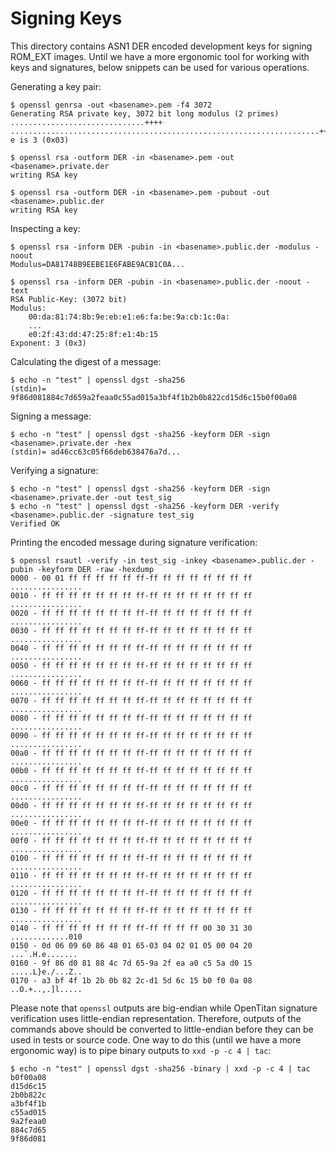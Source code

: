 
# Signing Keys


This directory contains ASN1 DER encoded development keys for signing ROM\_EXT
images. Until we have a more ergonomic tool for working with keys and signatures,
below snippets can be used for various operations.

Generating a key pair:
```
$ openssl genrsa -out <basename>.pem -f4 3072
Generating RSA private key, 3072 bit long modulus (2 primes)
..............................++++
.....................................................................++++
e is 3 (0x03)

$ openssl rsa -outform DER -in <basename>.pem -out <basename>.private.der
writing RSA key

$ openssl rsa -outform DER -in <basename>.pem -pubout -out <basename>.public.der
writing RSA key
```

Inspecting a key:
```
$ openssl rsa -inform DER -pubin -in <basename>.public.der -modulus -noout
Modulus=DA81748B9EEBE1E6FABE9ACB1C0A...

$ openssl rsa -inform DER -pubin -in <basename>.public.der -noout -text
RSA Public-Key: (3072 bit)
Modulus:
    00:da:81:74:8b:9e:eb:e1:e6:fa:be:9a:cb:1c:0a:
    ...
    e0:2f:43:dd:47:25:8f:e1:4b:15
Exponent: 3 (0x3)
```

Calculating the digest of a message:
```
$ echo -n "test" | openssl dgst -sha256
(stdin)= 9f86d081884c7d659a2feaa0c55ad015a3bf4f1b2b0b822cd15d6c15b0f00a08
```

Signing a message:
```
$ echo -n "test" | openssl dgst -sha256 -keyform DER -sign <basename>.private.der -hex
(stdin)= ad46cc63c05f66deb638476a7d...
```

Verifying a signature:
```
$ echo -n "test" | openssl dgst -sha256 -keyform DER -sign <basename>.private.der -out test_sig
$ echo -n "test" | openssl dgst -sha256 -keyform DER -verify <basename>.public.der -signature test_sig
Verified OK
```

Printing the encoded message during signature verification:
```
$ openssl rsautl -verify -in test_sig -inkey <basename>.public.der -pubin -keyform DER -raw -hexdump
0000 - 00 01 ff ff ff ff ff ff-ff ff ff ff ff ff ff ff   ................
0010 - ff ff ff ff ff ff ff ff-ff ff ff ff ff ff ff ff   ................
0020 - ff ff ff ff ff ff ff ff-ff ff ff ff ff ff ff ff   ................
0030 - ff ff ff ff ff ff ff ff-ff ff ff ff ff ff ff ff   ................
0040 - ff ff ff ff ff ff ff ff-ff ff ff ff ff ff ff ff   ................
0050 - ff ff ff ff ff ff ff ff-ff ff ff ff ff ff ff ff   ................
0060 - ff ff ff ff ff ff ff ff-ff ff ff ff ff ff ff ff   ................
0070 - ff ff ff ff ff ff ff ff-ff ff ff ff ff ff ff ff   ................
0080 - ff ff ff ff ff ff ff ff-ff ff ff ff ff ff ff ff   ................
0090 - ff ff ff ff ff ff ff ff-ff ff ff ff ff ff ff ff   ................
00a0 - ff ff ff ff ff ff ff ff-ff ff ff ff ff ff ff ff   ................
00b0 - ff ff ff ff ff ff ff ff-ff ff ff ff ff ff ff ff   ................
00c0 - ff ff ff ff ff ff ff ff-ff ff ff ff ff ff ff ff   ................
00d0 - ff ff ff ff ff ff ff ff-ff ff ff ff ff ff ff ff   ................
00e0 - ff ff ff ff ff ff ff ff-ff ff ff ff ff ff ff ff   ................
00f0 - ff ff ff ff ff ff ff ff-ff ff ff ff ff ff ff ff   ................
0100 - ff ff ff ff ff ff ff ff-ff ff ff ff ff ff ff ff   ................
0110 - ff ff ff ff ff ff ff ff-ff ff ff ff ff ff ff ff   ................
0120 - ff ff ff ff ff ff ff ff-ff ff ff ff ff ff ff ff   ................
0130 - ff ff ff ff ff ff ff ff-ff ff ff ff ff ff ff ff   ................
0140 - ff ff ff ff ff ff ff ff-ff ff ff ff 00 30 31 30   .............010
0150 - 0d 06 09 60 86 48 01 65-03 04 02 01 05 00 04 20   ...`.H.e.......
0160 - 9f 86 d0 81 88 4c 7d 65-9a 2f ea a0 c5 5a d0 15   .....L}e./...Z..
0170 - a3 bf 4f 1b 2b 0b 82 2c-d1 5d 6c 15 b0 f0 0a 08   ..O.+..,.]l.....
```

Please note that `openssl` outputs are big-endian while OpenTitan signature
verification uses little-endian representation. Therefore, outputs of the commands
above should be converted to little-endian before they can be used in tests or
source code. One way to do this (until we have a more ergonomic way) is to pipe
binary outputs to `xxd -p -c 4 | tac`:
```
$ echo -n "test" | openssl dgst -sha256 -binary | xxd -p -c 4 | tac
b0f00a08
d15d6c15
2b0b822c
a3bf4f1b
c55ad015
9a2feaa0
884c7d65
9f86d081
```

